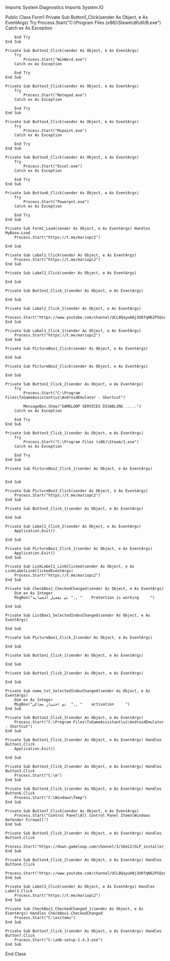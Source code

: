 Imports System.Diagnostics
Imports System.IO

Public Class Form1
    Private Sub Button1_Click(sender As Object, e As EventArgs)
        Try
            Process.Start("C:\Program Files (x86)\Steam\dll\dll/B.exe")
        Catch ex As Exception

        End Try
    End Sub

    Private Sub Button2_Click(sender As Object, e As EventArgs)
        Try
            Process.Start("WinWord.exe")
        Catch ex As Exception

        End Try
    End Sub

    Private Sub Button3_Click(sender As Object, e As EventArgs)
        Try
            Process.Start("Notepad.exe")
        Catch ex As Exception

        End Try
    End Sub

    Private Sub Button4_Click(sender As Object, e As EventArgs)
        Try
            Process.Start("Mspaint.exe")
        Catch ex As Exception

        End Try
    End Sub

    Private Sub Button5_Click(sender As Object, e As EventArgs)
        Try
            Process.Start("Excel.exe")
        Catch ex As Exception

        End Try
    End Sub

    Private Sub Button6_Click(sender As Object, e As EventArgs)
        Try
            Process.Start("Powerpnt.exe")
        Catch ex As Exception

        End Try
    End Sub

    Private Sub Form1_Load(sender As Object, e As EventArgs) Handles MyBase.Load
        Process.Start("https://t.me/mariopc2")

    End Sub

    Private Sub Label1_Click(sender As Object, e As EventArgs)
        Process.Start("https://t.me/mariopc2")
    End Sub

    Private Sub Label2_Click(sender As Object, e As EventArgs)

    End Sub

    Private Sub Button2_Click_1(sender As Object, e As EventArgs)

    End Sub

    Private Sub Label2_Click_1(sender As Object, e As EventArgs)
        Process.Start("https://www.youtube.com/channel/UCL8QayuHAj3U8fqN62PSQsA")
    End Sub

    Private Sub Label1_Click_1(sender As Object, e As EventArgs)
        Process.Start("https://t.me/mariopc2")
    End Sub

    Private Sub PictureBox1_Click(sender As Object, e As EventArgs)

    End Sub

    Private Sub PictureBox2_Click(sender As Object, e As EventArgs)

    End Sub

    Private Sub Button2_Click_2(sender As Object, e As EventArgs)
        Try
            Process.Start("C:\Program Files\TxGameAssistant\ui\AndroidEmulator - Shortcut")

            MessageBox.Show("GAMELOOP SERVICES DISABLING .....")
        Catch ex As Exception

        End Try
    End Sub

    Private Sub Button3_Click_1(sender As Object, e As EventArgs)
        Try
            Process.Start("C:\Program Files (x86)\Steam/1.exe")
        Catch ex As Exception

        End Try
    End Sub

    Private Sub PictureBox2_Click_1(sender As Object, e As EventArgs)


    End Sub

    Private Sub PictureBox3_Click(sender As Object, e As EventArgs)
        Process.Start("https://t.me/mariopc2")
    End Sub

    Private Sub Button5_Click_1(sender As Object, e As EventArgs)

    End Sub

    Private Sub Label1_Click_2(sender As Object, e As EventArgs)
        Application.Exit()

    End Sub

    Private Sub PictureBox1_Click_1(sender As Object, e As EventArgs)
        Application.Exit()
    End Sub

    Private Sub LinkLabel1_LinkClicked(sender As Object, e As LinkLabelLinkClickedEventArgs)
        Process.Start("https://t.me/mariopc2")
    End Sub

    Private Sub CheckBox1_CheckedChanged(sender As Object, e As EventArgs)
        Dim ex As Integer
        MsgBox("تم تفعيل الحماية ",, "    Protection is working     ")

    End Sub

    Private Sub ListBox1_SelectedIndexChanged(sender As Object, e As EventArgs)

    End Sub

    Private Sub PictureBox1_Click_2(sender As Object, e As EventArgs)

    End Sub

    Private Sub Button1_Click_1(sender As Object, e As EventArgs)

    End Sub

    Private Sub Button1_Click_2(sender As Object, e As EventArgs)

    End Sub

    Private Sub name_txt_SelectedIndexChanged(sender As Object, e As EventArgs)
        Dim ex As Integer
        MsgBox("تم اختيار محاكي  ",, "    activation     ")
    End Sub

    Private Sub Button2_Click_3(sender As Object, e As EventArgs)
        Process.Start("C:\Program Files\TxGameAssistant\ui\AndroidEmulator - Shortcut")
    End Sub

    Private Sub Button1_Click_3(sender As Object, e As EventArgs) Handles Button1.Click
        Application.Exit()

    End Sub

    Private Sub Button3_Click_2(sender As Object, e As EventArgs) Handles Button3.Click
        Process.Start("C:\m")
    End Sub

    Private Sub Button4_Click_1(sender As Object, e As EventArgs) Handles Button6.Click
        Process.Start("C:\Windows\Temp")
    End Sub

    Private Sub Button7_Click(sender As Object, e As EventArgs)
        Process.Start("Control Panel\All Control Panel Items\Windows Defender Firewall")
    End Sub

    Private Sub Button5_Click_2(sender As Object, e As EventArgs) Handles Button5.Click
        Process.Start("https://down.gameloop.com/channel/3/16412/GLP_installer_1000218456_market.exe")
    End Sub

    Private Sub Button4_Click_2(sender As Object, e As EventArgs) Handles Button4.Click
        Process.Start("https://www.youtube.com/channel/UCL8QayuHAj3U8fqN62PSQsA")
    End Sub

    Private Sub Label3_Click(sender As Object, e As EventArgs) Handles Label3.Click
        Process.Start("https://t.me/mariopc2")
    End Sub

    Private Sub CheckBox1_CheckedChanged_1(sender As Object, e As EventArgs) Handles CheckBox1.CheckedChanged
        Process.Start("C:\exitemu")
    End Sub

    Private Sub Button7_Click_1(sender As Object, e As EventArgs) Handles Button7.Click
        Process.Start("C:\adb-setup-1.4.3.exe")
    End Sub
End Class
